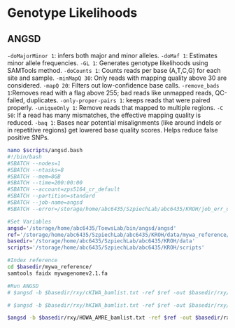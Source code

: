 # Genotype Likelihoods

## ANGSD
`-doMajorMinor 1`: infers both major and minor alleles.
`-doMaf 1`: Estimates minor allele frequencies. 
`-GL 1`: Generates genotype likelihoods using SAMTools method. 
`-doCounts 1`: Counts reads per base (A,T,C,G) for each site and sample. 
`-minMapQ 30`: Only reads with mapping quality above 30 are considered. 
`-mapQ 20`: Filters out low-confidence base calls. 
`-remove_bads 1`:Removes read with a flag above 255; bad reads like unmapped reads, QC-failed, duplicates. 
`-only-proper-pairs 1`: keeps reads that were paired properly. 
`-uniqueOnly 1`: Remove reads that mapped to multiple regions.
`-C 50`: If a read has many mismatches, the effective mapping quality is reduced.
`-baq 1`: Bases near potential misalignments (like around indels or in repetitive regions) get lowered base quality scores. Helps reduce false positive SNPs. 

```bash
nano $scripts/angsd.bash
#!/bin/bash
#SBATCH --nodes=1
#SBATCH --ntasks=8
#SBATCH --mem=8GB
#SBATCH --time=200:00:00
#SBATCH --account=zps5164_cr_default
#SBATCH --partition=standard
#SBATCH --job-name=angsd
#SBATCH --error=/storage/home/abc6435/SzpiechLab/abc6435/KROH/job_err_output/%x.%j.out

#Set Variables
angsd='/storage/home/abc6435/ToewsLab/bin/angsd/angsd'
ref='/storage/home/abc6435/SzpiechLab/abc6435/KROH/data/mywa_reference/mywagenomev2.1.fa'
basedir='/storage/home/abc6435/SzpiechLab/abc6435/KROH/data'
scripts='/storage/home/abc6435/SzpiechLab/abc6435/KROH/scripts'

#Index reference 
cd $basedir/mywa_reference/
samtools faidx mywagenomev2.1.fa

#Run ANGSD
# $angsd -b $basedir/rxy/cKIWA_bamlist.txt -ref $ref -out $basedir/rxy/cKIWA -GL 1 -doMajorMinor 1 -doMaf 1 -doCounts 1 -minMapQ 30 -minQ 20 -remove_bads 1 -only_proper_pairs 1 -uniqueOnly 1 -C 50 -baq 1 -nThreads 8

# $angsd -b $basedir/rxy/hKIWA_bamlist.txt -ref $ref -out $basedir/rxy/hKIWA -GL 1  -doMajorMinor 1 -doMaf 1 -doCounts 1 -minMapQ 30 -minQ 20 -remove_bads 1 -only_proper_pairs 1 -uniqueOnly 1 -C 50 -baq 1 -nThreads 8

$angsd -b $basedir/rxy/HOWA_AMRE_bamlist.txt -ref $ref -out $basedir/rxy/HOWA_AMRE -GL 1  -doMajorMinor 1 -doMaf 1 -doCounts 1 -minMapQ 30 -minQ 20 -remove_bads 1 -only_proper_pairs 1 -uniqueOnly 1 -C 50 -baq 1 -nThreads 8
```
